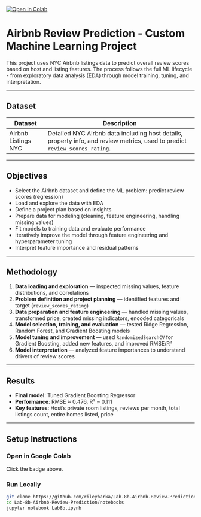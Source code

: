 [![Open In Colab](https://colab.research.google.com/assets/colab-badge.svg)](https://colab.research.google.com/github/rileybarka/Lab-8b-Airbnb-Review-Prediction/blob/main/notebooks/Lab8b.ipynb)

# Airbnb Review Prediction - Custom Machine Learning Project

This project uses NYC Airbnb listings data to predict overall review scores based on host and listing features. The process follows the full ML lifecycle - from exploratory data analysis (EDA) through model training, tuning, and interpretation.

---

## Dataset

| Dataset               | Description                                                  |
|-----------------------|--------------------------------------------------------------|
| Airbnb Listings NYC   | Detailed NYC Airbnb data including host details, property info, and review metrics, used to predict `review_scores_rating`. |

---

## Objectives

- Select the Airbnb dataset and define the ML problem: predict review scores (regression)  
- Load and explore the data with EDA  
- Define a project plan based on insights  
- Prepare data for modeling (cleaning, feature engineering, handling missing values)  
- Fit models to training data and evaluate performance  
- Iteratively improve the model through feature engineering and hyperparameter tuning  
- Interpret feature importance and residual patterns  

---

## Methodology

1. **Data loading and exploration** — inspected missing values, feature distributions, and correlations  
2. **Problem definition and project planning** — identified features and target (`review_scores_rating`)  
3. **Data preparation and feature engineering** — handled missing values, transformed price, created missing indicators, encoded categoricals  
4. **Model selection, training, and evaluation** — tested Ridge Regression, Random Forest, and Gradient Boosting models  
5. **Model tuning and improvement** — used `RandomizedSearchCV` for Gradient Boosting, added new features, and improved RMSE/R²  
6. **Model interpretation** — analyzed feature importances to understand drivers of review scores  

---

## Results

- **Final model**: Tuned Gradient Boosting Regressor  
- **Performance**: RMSE ≈ 0.476, R² ≈ 0.111  
- **Key features**: Host’s private room listings, reviews per month, total listings count, entire homes listed, price  

---

## Setup Instructions

### Open in Google Colab  
Click the badge above.

### Run Locally

```bash
git clone https://github.com/rileybarka/Lab-8b-Airbnb-Review-Prediction.git
cd Lab-8b-Airbnb-Review-Prediction/notebooks
jupyter notebook Lab8b.ipynb
